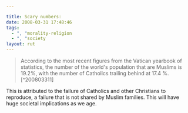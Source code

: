 ```yaml
---

title: Scary numbers:
date: 2008-03-31 17:48:46
tags:
  - ", "morality-religion
  - ", "society
layout: rut
---
```


<blockquote markdown="1">According to the most recent figures from the Vatican yearbook of statistics, the number of the world's population that are Muslims is 19.2%, with the number of Catholics trailing behind at 17.4 %. [^200803311]</blockquote>

[^200803311]:  Catholic News Agency.  "Vatican: Muslims now outnumber Catholics"  www.catholicnewsagency.com  2008-03-31 <http://www.catholicnewsagency.com/new.php?n=12192>

This is attributed to the failure of Catholics and other Christians to reproduce, a failure that is not shared by Muslim families.   This will have huge societal implications as we age.

